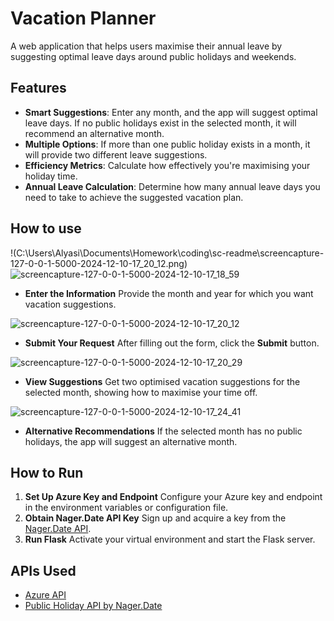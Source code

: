 # Vacation Planner

A web application that helps users maximise their annual leave by suggesting optimal leave days around public holidays and weekends.




## Features

- **Smart Suggestions**: Enter any month, and the app will suggest optimal leave days. If no public holidays exist in the selected month, it will recommend an alternative month.
- **Multiple Options**: If more than one public holiday exists in a month, it will provide two different leave suggestions.
- **Efficiency Metrics**: Calculate how effectively you're maximising your holiday time.
- **Annual Leave Calculation**: Determine how many annual leave days you need to take to achieve the suggested vacation plan.




## How to use 

!(C:\Users\Alyasi\Documents\Homework\coding\sc-readme\screencapture-127-0-0-1-5000-2024-12-10-17_20_12.png)![screencapture-127-0-0-1-5000-2024-12-10-17_18_59](C:\Users\Alyasi\Documents\Homework\coding\sc-readme\screencapture-127-0-0-1-5000-2024-12-10-17_18_59.png)

- **Enter the Information**
  Provide the month and year for which you want vacation suggestions.

![screencapture-127-0-0-1-5000-2024-12-10-17_20_12](C:\Users\Alyasi\Documents\Homework\coding\sc-readme\screencapture-127-0-0-1-5000-2024-12-10-17_20_12.png)

- **Submit Your Request**
  After filling out the form, click the **Submit** button.

![screencapture-127-0-0-1-5000-2024-12-10-17_20_29](C:\Users\Alyasi\Documents\Homework\coding\sc-readme\screencapture-127-0-0-1-5000-2024-12-10-17_20_29.png)

- **View Suggestions**
  Get two optimised vacation suggestions for the selected month, showing how to maximise your time off.



![screencapture-127-0-0-1-5000-2024-12-10-17_24_41](C:\Users\Alyasi\Documents\Homework\coding\sc-readme\screencapture-127-0-0-1-5000-2024-12-10-17_24_41.png)

- **Alternative Recommendations**
  If the selected month has no public holidays, the app will suggest an alternative month. 

  
  

## How to Run

1. **Set Up Azure Key and Endpoint**
   Configure your Azure key and endpoint in the environment variables or configuration file.
2. **Obtain Nager.Date API Key**
   Sign up and acquire a key from the [Nager.Date API](https://date.nager.at/Api).
3. **Run Flask**
   Activate your virtual environment and start the Flask server.





## APIs Used

- [Azure API](https://azure.microsoft.com/en-gb/pricing/purchase-options/azure-account/search?icid=free-search)
- [Public Holiday API by Nager.Date](https://date.nager.at/Api)

